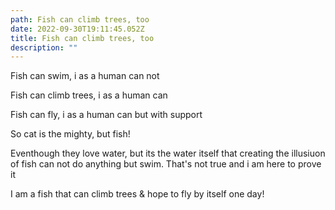 ```yaml
---
path: Fish can climb trees, too
date: 2022-09-30T19:11:45.052Z
title: Fish can climb trees, too
description: ""
---
```

F﻿ish can swim, i as a human can not

F﻿ish can climb trees, i as a human can 

F﻿ish can fly, i as a human can but with support 

S﻿o cat is the mighty, but fish!

Eventhough they love water, but its the water itself that creating the illusiuon of fish can not do anything but swim. That's not true and i am here to prove it

I﻿ am a fish that can climb trees & hope to fly by itself one day!